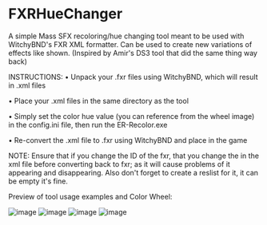 # FXRHueChanger
A simple Mass SFX recoloring/hue changing tool meant to be used with WitchyBND's FXR XML formatter. Can be used to create new variations of effects like shown. (Inspired by Amir's DS3 tool that did the same thing way back)

INSTRUCTIONS:
• Unpack your .fxr files using WitchyBND, which will result in .xml files

• Place your .xml files in the same directory as the tool

• Simply set the color hue value (you can reference from the wheel image) in the config.ini file, then run the ER-Recolor.exe

• Re-convert the .xml file to .fxr using WitchyBND and place in the game

NOTE: Ensure that if you change the ID of the fxr, that you change the <Id> in the xml file before converting back to fxr; as it will cause problems of it appearing and disappearing. Also don't forget to create a reslist for it, it can be empty it's fine.

Preview of tool usage examples and Color Wheel:

![image](https://github.com/GardenOfEyes/FXRHueChanger/assets/86174652/ec974ee4-910c-4678-8597-07dc3c9fe907)
![image](https://github.com/GardenOfEyes/FXRHueChanger/assets/86174652/7a5b9eb5-55b0-4aaf-8d9b-eff1304209f2)
![image](https://github.com/GardenOfEyes/FXRHueChanger/assets/86174652/afca3bf9-5e01-4cab-ab37-c59b0fd55bf2)
![image](https://github.com/GardenOfEyes/FXRHueChanger/assets/86174652/949bf2ca-7e49-4707-b177-33580ba536ed)

